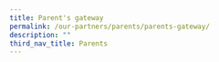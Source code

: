 ```yaml
---
title: Parent's gateway
permalink: /our-partners/parents/parents-gateway/
description: ""
third_nav_title: Parents
---
```

